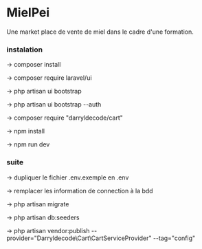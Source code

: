# MielPei

Une market place de vente de miel dans le cadre d'une formation.
### instalation

-> composer install  

-> composer require laravel/ui  

-> php artisan ui bootstrap  

-> php artisan ui bootstrap --auth  

-> composer require "darryldecode/cart"

-> npm install  

-> npm run dev  

### suite

-> dupliquer le fichier .env.exemple en .env   

-> remplacer les information de connection à la bdd   

-> php artisan migrate

-> php artisan db:seeders

-> php artisan vendor:publish --provider="Darryldecode\Cart\CartServiceProvider" --tag="config"

